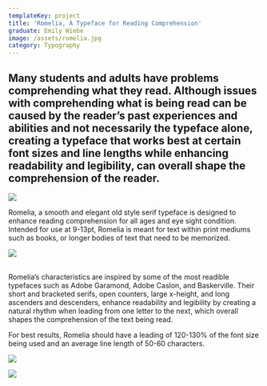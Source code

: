 ```yaml
---
templateKey: project
title: 'Romelia, A Typeface for Reading Comprehension'
graduate: Emily Wiebe
image: /assets/romelia.jpg
category: Typography
---
```

## Many students and adults have problems comprehending what they read. Although issues with comprehending what is being read can be caused by the reader’s past experiences and abilities and not necessarily the typeface alone, creating a typeface that works best at certain font sizes and line lengths while enhancing readability and legibility, can overall shape the comprehension of the reader. 

![](/assets/romela_spread_research.jpg)

Romelia, a smooth and elegant old style serif typeface is designed to enhance reading comprehension for all ages and eye sight condition. Intended for use at 9-13pt, Romelia is meant for text within print mediums such as books, or longer bodies of text that need to be memorized. 

![](/assets/romela_spread_typeface.jpg)

\
Romelia’s characteristics are inspired by some of the most readible typefaces such as Adobe Garamond, Adobe Caslon, and Baskerville. Their short and bracketed serifs, open counters, large x-height, and long ascenders and descenders, enhance readability and legibility by creating a natural rhythm when leading from one letter to the next, which overall shapes the comprehension of the text being read. 

For best results, Romelia should have a leading of 120-130% of the font size being used and an average line length of 50-60 characters.

![](/assets/romela_spread_comparingtypeface.jpg)

![](/assets/romela_spread_keyfeatures.jpg)
